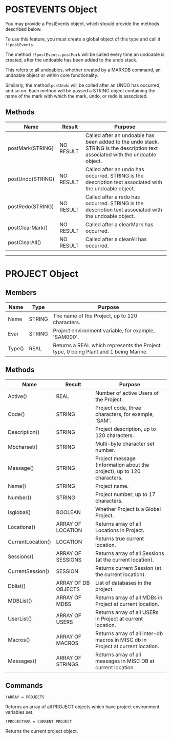 # POSTEVENTS Object

You may provide a PostEvents object, which should provide the methods described below.

To use this feature, you must create a global object of this type and call it `!!postEvents`.

The method `!!postEvents.postMark` will be called every time an undoable is created, after the undoable has been added to the undo stack.

This refers to all undoables, whether created by a MARKDB command, an undoable object or within core functionality.

Similarly, the method `postUndo` will be called after an UNDO has occurred, and so on. Each method will be passed a STRING object containing the name of the mark with which the mark, undo, or redo is associated.

## Methods

| Name              | Result    | Purpose                                                                                                                        |
|-------------------|-----------|--------------------------------------------------------------------------------------------------------------------------------|
| postMark(STRING)  | NO RESULT | Called after an undoable has been added to the undo stack. STRING is the description text associated with the undoable object. |
| postUndo(STRING)  | NO RESULT | Called after an undo has occurred. STRING is the description text associated with the undoable object.                         |
| postRedo(STRING)  | NO RESULT | Called after a redo has occurred. STRING is the description text associated with the undoable object.                          |
| postClearMark()   | NO RESULT | Called after a clearMark has occurred.                                                                                         |
| postClearAll()    | NO RESULT | Called after a clearAll has occurred.                                                                                          |

---

# PROJECT Object

## Members

| Name   | Type   | Purpose                                              |
|--------|--------|------------------------------------------------------|
| Name   | STRING | The name of the Project, up to 120 characters.       |
| Evar   | STRING | Project environment variable, for example, 'SAM000'. |
| Type() | REAL   | Returns a REAL which represents the Project type, 0 being Plant and 1 being Marine. |

## Methods

| Name              | Result              | Purpose                                                                |
|-------------------|---------------------|------------------------------------------------------------------------|
| Active()          | REAL                | Number of active Users of the Project.                                 |
| Code()            | STRING              | Project code, three characters, for example, 'SAM'.                    |
| Description()     | STRING              | Project description, up to 120 characters.                             |
| Mbcharset()       | STRING              | Multi-byte character set number.                                       |
| Message()         | STRING              | Project message (information about the project), up to 120 characters. |
| Name()            | STRING              | Project name.                                                          |
| Number()          | STRING              | Project number, up to 17 characters.                                   |
| Isglobal()        | BOOLEAN             | Whether Project is a Global Project.                                   |
| Locations()       | ARRAY OF LOCATION   | Returns array of all Locations in Project.                             |
| CurrentLocation() | LOCATION            | Returns true current location.                                         |
| Sessions()        | ARRAY OF SESSIONS   | Returns array of all Sessions (at the current location).               |
| CurrentSession()  | SESSION             | Returns current Session (at the current location).                     |
| Dblist()          | ARRAY OF DB OBJECTS | List of databases in the project.                                      |
| MDBList()         | ARRAY OF MDBS       | Returns array of all MDBs in Project at current location.              |
| UserList()        | ARRAY OF USERS      | Returns array of all USERs in Project at current location.             |
| Macros()          | ARRAY OF MACROS     | Returns array of all Inter-db macros in MISC db in Project at current location. |
| Messages()        | ARRAY OF STRINGS    | Returns array of all messages in MISC DB at current location.          |

## Commands

```
!ARRAY = PROJECTS
```

Returns an array of all PROJECT objects which have project environment variables set.

```
!PROJECTVAR = CURRENT PROJECT
```

Returns the current project object.
